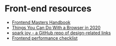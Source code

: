 # Front-end resources

* [Frontend Masters Handbook](https://frontendmasters.com/books/front-end-handbook/2019/)
* [Things You Can Do With a Browser in 2020](https://github.com/luruke/browser-2020)
* [spark joy - a GitHub repo of design-related links](https://github.com/sw-yx/spark-joy)
* [Frontend performance checklist](https://www.smashingmagazine.com/2020/01/front-end-performance-checklist-2020-pdf-pages/)

